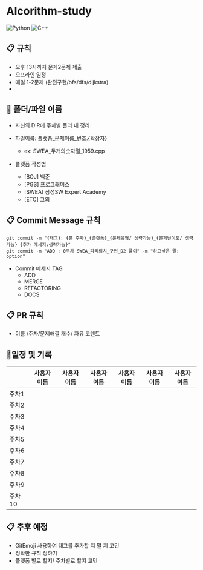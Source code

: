 # Alcorithm-study
 ![Python](https://img.shields.io/badge/python-3670A0?style=for-the-badge&logo=python&logoColor=ffdd54) 
![C++](https://img.shields.io/badge/c++-%2300599C.svg?style=for-the-badge&logo=c%2B%2B&logoColor=white)
## 📋 규칙
 - 오후 13시까지 문제2문제 제출
 - 오프라인 일정 
 - 매일 1-2문제 (완전구현/bfs/dfs/dijkstra)
 - 
## 📂 폴더/파일 이름
 - 자신의 DIR에 주차별 폴더 내 정리
 - 파일이름: 플랫폼_문제이름_번호.{확장자}
   - ex: SWEA_두개의숫자열_1959.cpp
     
  - 플랫폼 작성법
    - [BOJ] 백준
    - [PGS] 프로그래머스
    - [SWEA] 삼성SW Expert Academy
    - [ETC] 그외
    

## 📋 Commit Message 규칙

```
git commit -m "{태그}: {푼 주차}_{플랫폼}_{문제유형/ 생략가능}_{문제난이도/ 생략가능} {추가 메세지:생략가능}"
git commit -m "ADD : 0주차 SWEA_파리퇴치_구현_D2 풀이" -m "하고싶은 말: option"
```

  - Commit 메세지 TAG
    - ADD
    - MERGE
    - REFACTORING
    - DOCS
      
## 📋 PR 규칙
 - 이름 /주차/문제해결 개수/ 자유 코멘트

## 📅일정 및 기록
|| 사용자이름 | 사용자이름 | 사용자이름 | 사용자이름 | 사용자이름 | 사용자이름 |
|-------|------------|------------|------------|------------|------------|------------|
| 주차1 |           |           |           |           |           |           |
| 주차2 |           |           |           |           |           |           |
| 주차3 |           |           |           |           |           |           |
| 주차4 |           |           |           |           |           |           |
| 주차5 |           |           |           |           |           |           |
| 주차6 |           |           |           |           |           |           |
| 주차7 |           |           |           |           |           |           |
| 주차8 |           |           |           |           |           |           |
| 주차9 |           |           |           |           |           |           |
| 주차10|           |           |           |           |           |           |

## 📋 추후 예정
 - GitEmoji 사용하여 태그를 추가할 지 말 지 고민
 - 정확한 규칙 정하기
 - 플랫폼 별로 할지/ 주차별로 할지 고민
